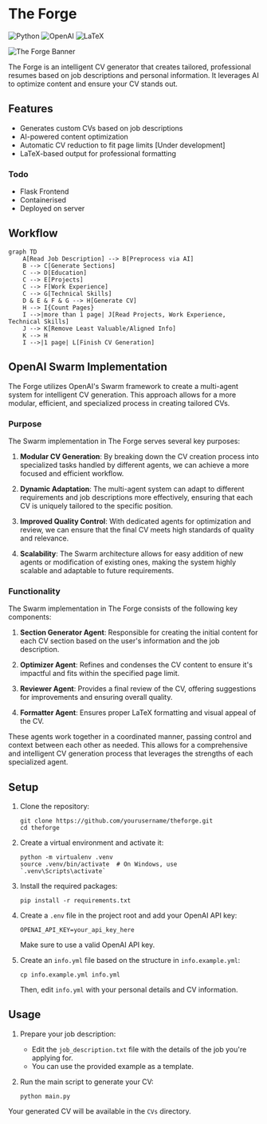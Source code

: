 # The Forge

![Python](https://img.shields.io/badge/python-3670A0?style=for-the-badge&logo=python&logoColor=ffdd54)
![OpenAI](https://img.shields.io/badge/OpenAI-412991?style=for-the-badge&logo=openai&logoColor=white)
![LaTeX](https://img.shields.io/badge/latex-%23008080.svg?style=for-the-badge&logo=latex&logoColor=white)

![The Forge Banner](https://via.placeholder.com/1200x300?text=The+Forge+Banner+Coming+Soon)

The Forge is an intelligent CV generator that creates tailored, professional resumes based on job descriptions and personal information. It leverages AI to optimize content and ensure your CV stands out.

## Features

- Generates custom CVs based on job descriptions
- AI-powered content optimization
- Automatic CV reduction to fit page limits [Under development]
- LaTeX-based output for professional formatting

### Todo

- Flask Frontend
- Containerised
- Deployed on server

## Workflow
```mermaid
graph TD
    A[Read Job Description] --> B[Preprocess via AI]
    B --> C[Generate Sections]
    C --> D[Education]
    C --> E[Projects]
    C --> F[Work Experience]
    C --> G[Technical Skills]
    D & E & F & G --> H[Generate CV]
    H --> I{Count Pages}
    I -->|more than 1 page| J[Read Projects, Work Experience, Technical Skills]
    J --> K[Remove Least Valuable/Aligned Info]
    K --> H
    I -->|1 page| L[Finish CV Generation]
```

## OpenAI Swarm Implementation

The Forge utilizes OpenAI's Swarm framework to create a multi-agent system for intelligent CV generation. This approach allows for a more modular, efficient, and specialized process in creating tailored CVs.

### Purpose

The Swarm implementation in The Forge serves several key purposes:

1. **Modular CV Generation**: By breaking down the CV creation process into specialized tasks handled by different agents, we can achieve a more focused and efficient workflow.

2. **Dynamic Adaptation**: The multi-agent system can adapt to different requirements and job descriptions more effectively, ensuring that each CV is uniquely tailored to the specific position.

3. **Improved Quality Control**: With dedicated agents for optimization and review, we can ensure that the final CV meets high standards of quality and relevance.

4. **Scalability**: The Swarm architecture allows for easy addition of new agents or modification of existing ones, making the system highly scalable and adaptable to future requirements.

### Functionality

The Swarm implementation in The Forge consists of the following key components:

1. **Section Generator Agent**: Responsible for creating the initial content for each CV section based on the user's information and the job description.

2. **Optimizer Agent**: Refines and condenses the CV content to ensure it's impactful and fits within the specified page limit.

3. **Reviewer Agent**: Provides a final review of the CV, offering suggestions for improvements and ensuring overall quality.

4. **Formatter Agent**: Ensures proper LaTeX formatting and visual appeal of the CV.

These agents work together in a coordinated manner, passing control and context between each other as needed. This allows for a comprehensive and intelligent CV generation process that leverages the strengths of each specialized agent.

## Setup

1. Clone the repository:
   ```
   git clone https://github.com/yourusername/theforge.git
   cd theforge
   ```

2. Create a virtual environment and activate it:
   ```
   python -m virtualenv .venv
   source .venv/bin/activate  # On Windows, use `.venv\Scripts\activate`
   ```

3. Install the required packages:
   ```
   pip install -r requirements.txt
   ```

4. Create a `.env` file in the project root and add your OpenAI API key:
   ```
   OPENAI_API_KEY=your_api_key_here
   ```
   Make sure to use a valid OpenAI API key.

5. Create an `info.yml` file based on the structure in `info.example.yml`:
   ```
   cp info.example.yml info.yml
   ```
   Then, edit `info.yml` with your personal details and CV information.

## Usage

1. Prepare your job description:
   - Edit the `job_description.txt` file with the details of the job you're applying for.
   - You can use the provided example as a template.

2. Run the main script to generate your CV:
   ```
   python main.py
   ```

Your generated CV will be available in the `CVs` directory.
